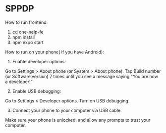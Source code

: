 # SPPDP

How to run frontend:

1. cd one-help-fe
2. npm install
3. npm expo start

How to run on your phone( if you have Android):

1. Enable developer options:

Go to Settings > About phone (or System > About phone).
Tap Build number (or Software version) 7 times until you see a message saying “You are now a developer!”

2. Enable USB debugging:

Go to Settings > Developer options.
Turn on USB debugging.

3. Connect your phone to your computer via USB cable.

Make sure your phone is unlocked, and allow any prompts to trust your computer.